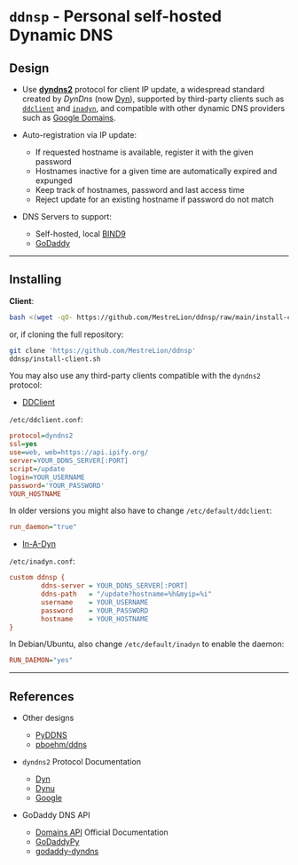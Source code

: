 `ddnsp` - Personal self-hosted Dynamic DNS
===============================================================================
Design
------
- Use [**dyndns2**](https://help.dyn.com/remote-access-api) protocol for client
  IP update, a widespread standard created by _DynDns_ (now [Dyn](https://dyn.com)),
  supported by third-party clients such as [`ddclient`](https://ddclient.net/) and
  [`inadyn`](https://troglobit.com/projects/inadyn/), and compatible with other
  dynamic DNS providers such as [Google Domains](https://domains.google).

- Auto-registration via IP update:
  - If requested hostname is available, register it with the given password
  - Hostnames inactive for a given time are automatically expired and expunged
  - Keep track of hostnames, password and last access time
  - Reject update for an existing hostname if password do not match

- DNS Servers to support:
  - Self-hosted, local [BIND9](https://bind9.net/)
  - [GoDaddy](https://developer.godaddy.com/)
-------------------------------------------------------------------------------
Installing
----------

**Client**:

```sh
bash <(wget -qO- https://github.com/MestreLion/ddnsp/raw/main/install-client.sh)
```

or, if cloning the full repository:

```sh
git clone 'https://github.com/MestreLion/ddnsp'
ddnsp/install-client.sh
```

You may also use any third-party clients compatible with the `dyndns2` protocol:

- [DDClient](https://ddclient.net/)

`/etc/ddclient.conf`:
```ini
protocol=dyndns2
ssl=yes
use=web, web=https://api.ipify.org/
server=YOUR_DDNS_SERVER[:PORT]
script=/update
login=YOUR_USERNAME
password='YOUR_PASSWORD'
YOUR_HOSTNAME
```
In older versions you might also have to change `/etc/default/ddclient`:
```ini
run_daemon="true"
```

- [In-A-Dyn](https://troglobit.com/projects/inadyn/)

`/etc/inadyn.conf`:
```ini
custom ddnsp {
        ddns-server = YOUR_DDNS_SERVER[:PORT]
        ddns-path   = "/update?hostname=%h&myip=%i"
        username    = YOUR_USERNAME
        password    = YOUR_PASSWORD
        hostname    = YOUR_HOSTNAME
}
```
In Debian/Ubuntu, also change `/etc/default/inadyn` to enable the daemon:
```ini
RUN_DAEMON="yes"
```
-------------------------------------------------------------------------------
References
----------
- Other designs
  - [PyDDNS](https://github.com/olimpo88/PyDDNS)
  - [pboehm/ddns](https://github.com/pboehm/ddns)

- `dyndns2` Protocol Documentation
  - [Dyn](https://help.dyn.com/remote-access-api/)
  - [Dynu](https://www.dynu.com/DynamicDNS/IP-Update-Protocol)
  - [Google](https://support.google.com/domains/answer/6147083?hl=en&ref_topic=9018335)

- GoDaddy DNS API
  - [Domains API](https://developer.godaddy.com/doc/endpoint/domains) Official Documentation
  - [GoDaddyPy](https://github.com/eXamadeus/godaddypy)
  - [godaddy-dyndns](https://github.com/leonlatsch/godaddy-dyndns)
